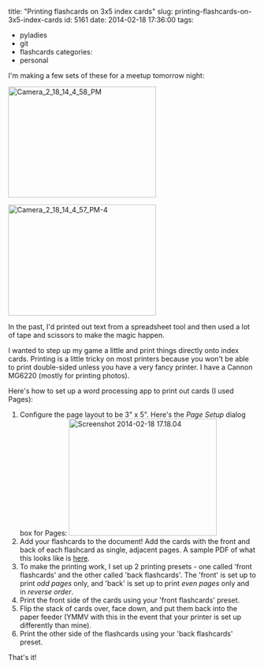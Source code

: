 title: "Printing flashcards on 3x5 index cards"
slug: printing-flashcards-on-3x5-index-cards
id: 5161
date: 2014-02-18 17:36:00
tags:
- pyladies
- git
- flashcards
categories:
- personal

I'm making a few sets of these for a meetup tomorrow night:

[<img src="http://www.chesnok.com/daily/wp-content/uploads/2014/02/Camera_2_18_14_4_58_PM-300x225.jpg" alt="Camera_2_18_14_4_58_PM" width="300" height="225" class="aligncenter size-medium wp-image-5164" />][1]

[<img src="http://www.chesnok.com/daily/wp-content/uploads/2014/02/Camera_2_18_14_4_57_PM-4-300x225.jpg" alt="Camera_2_18_14_4_57_PM-4" width="300" height="225" class="aligncenter size-medium wp-image-5165" />][2]

In the past, I'd printed out text from a spreadsheet tool and then used a lot of tape and scissors to make the magic happen.

I wanted to step up my game a little and print things directly onto index cards. Printing is a little tricky on most printers because you won't be able to print double-sided unless you have a very fancy printer. I have a Cannon MG6220 (mostly for printing photos).

Here's how to set up a word processing app to print out cards (I used Pages):

1.  Configure the page layout to be 3" x 5". Here's the *Page Setup* dialog box for Pages: [<img src="http://www.chesnok.com/daily/wp-content/uploads/2014/02/Screenshot-2014-02-18-17.18.04-300x237.png" alt="Screenshot 2014-02-18 17.18.04" width="300" height="237" class="aligncenter size-medium wp-image-5166" />][3]
2.  Add your flashcards to the document! Add the cards with the front and back of each flashcard as single, adjacent pages. A sample PDF of what this looks like is [here][4]. 
3.  To make the printing work, I set up 2 printing presets - one called 'front flashcards' and the other called 'back flashcards'. The 'front' is set up to print *odd pages* only, and 'back' is set up to print *even pages* only and in *reverse order*. 
4.  Print the front side of the cards using your 'front flashcards' preset.
5.  Flip the stack of cards over, face down, and put them back into the paper feeder (YMMV with this in the event that your printer is set up differently than mine).
6.  Print the other side of the flashcards using your 'back flashcards' preset.

That's it!

 [1]: http://www.chesnok.com/daily/wp-content/uploads/2014/02/Camera_2_18_14_4_58_PM.jpg
 [2]: http://www.chesnok.com/daily/wp-content/uploads/2014/02/Camera_2_18_14_4_57_PM-4.jpg
 [3]: http://www.chesnok.com/daily/wp-content/uploads/2014/02/Screenshot-2014-02-18-17.18.04.png
 [4]: https://github.com/selenamarie/pyladiespdx-classes/blob/master/intro_to_git/flashcards%20v2.pdf?raw=true
